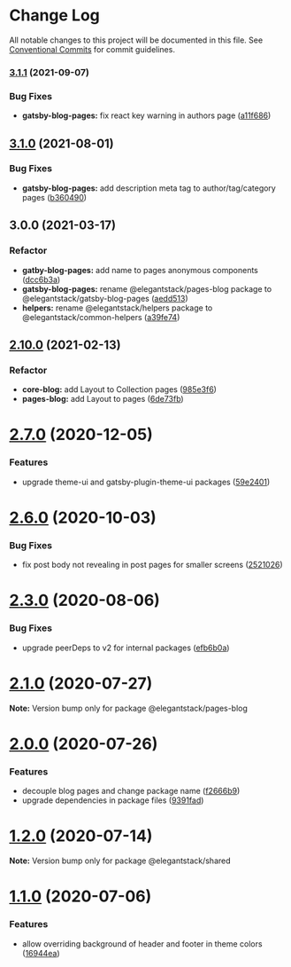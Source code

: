 # Change Log

All notable changes to this project will be documented in this file.
See [Conventional Commits](https://conventionalcommits.org) for commit guidelines.

### [3.1.1](https://gitlab.com/alimoosavi15/gatsby-theme-flexiblog/compare/@elegantstack/gatsby-blog-pages@3.1.0...@elegantstack/gatsby-blog-pages@3.1.1) (2021-09-07)


### Bug Fixes

* **gatsby-blog-pages:** fix react key warning in authors page ([a11f686](https://gitlab.com/alimoosavi15/gatsby-theme-flexiblog/commit/a11f686708bb3b1d8b4af70a512ac6df160e362d))




## [3.1.0](https://gitlab.com/alimoosavi15/gatsby-theme-flexiblog/compare/@elegantstack/gatsby-blog-pages@3.0.0...@elegantstack/gatsby-blog-pages@3.1.0) (2021-08-01)


### Bug Fixes

* **gatsby-blog-pages:** add description meta tag to author/tag/category pages ([b360490](https://gitlab.com/alimoosavi15/gatsby-theme-flexiblog/commit/b3604907a78b46c04449db718c953d146d179d1a))




## 3.0.0 (2021-03-17)


### Refactor

* **gatby-blog-pages:** add name to pages anonymous components ([dcc6b3a](https://gitlab.com/alimoosavi15/gatsby-theme-flexiblog/commit/dcc6b3a28991d9916dac128fc02e362302b7abc5))
* **gatsby-blog-pages:** rename @elegantstack/pages-blog package to @elegantstack/gatsby-blog-pages ([aedd513](https://gitlab.com/alimoosavi15/gatsby-theme-flexiblog/commit/aedd513ad1756e33e2bb95ac32057371392cb057))
* **helpers:** rename @elegantstack/helpers package to @elegantstack/common-helpers ([a39fe74](https://gitlab.com/alimoosavi15/gatsby-theme-flexiblog/commit/a39fe74e2c08af5091ac4a5b5cff414f23d5b71f))




## [2.10.0](https://gitlab.com/alimoosavi15/gatsby-theme-flexiblog/compare/v2.9.0...v2.10.0) (2021-02-13)


### Refactor

* **core-blog:** add Layout to Collection pages ([985e3f6](https://gitlab.com/alimoosavi15/gatsby-theme-flexiblog/commit/985e3f64f3b8402e1ebe234fac511fa181f8d65c))
* **pages-blog:** add Layout to pages ([6de73fb](https://gitlab.com/alimoosavi15/gatsby-theme-flexiblog/commit/6de73fb043cb2dd3485c9f90d09149d6813462dc))




# [2.7.0](https://gitlab.com/alimoosavi15/gatsby-theme-flexiblog/compare/v2.6.2...v2.7.0) (2020-12-05)


### Features

* upgrade theme-ui and gatsby-plugin-theme-ui packages ([59e2401](https://gitlab.com/alimoosavi15/gatsby-theme-flexiblog/commit/59e2401727f3a2f2a06fb7cd66890ec151aaf658))






# [2.6.0](https://gitlab.com/alimoosavi15/gatsby-theme-flexiblog/compare/v2.5.0...v2.6.0) (2020-10-03)


### Bug Fixes

* fix post body not revealing in post pages for smaller screens ([2521026](https://gitlab.com/alimoosavi15/gatsby-theme-flexiblog/commit/2521026bb2002f496c75ae3b1438e94c33ee97e0))





# [2.3.0](https://gitlab.com/alimoosavi15/gatsby-theme-flexiblog/compare/v2.2.3...v2.3.0) (2020-08-06)


### Bug Fixes

* upgrade peerDeps to v2 for internal packages ([efb6b0a](https://gitlab.com/alimoosavi15/gatsby-theme-flexiblog/commit/efb6b0a99d1109b69b93d45a97327d7886199b69))






# [2.1.0](https://gitlab.com/alimoosavi15/gatsby-theme-flexiblog/compare/v2.0.0...v2.1.0) (2020-07-27)

**Note:** Version bump only for package @elegantstack/pages-blog





# [2.0.0](https://gitlab.com/alimoosavi15/gatsby-theme-flexiblog/compare/v1.2.0...v2.0.0) (2020-07-26)


### Features

* decouple blog pages and change package name ([f2666b9](https://gitlab.com/alimoosavi15/gatsby-theme-flexiblog/commit/f2666b92908481b6e4790425240f62c10335506f))
* upgrade dependencies in package files ([9391fad](https://gitlab.com/alimoosavi15/gatsby-theme-flexiblog/commit/9391fad0a525f7a8514ab722831eff9a2eae8e04))






# [1.2.0](https://gitlab.com/alimoosavi15/gatsby-theme-flexiblog/compare/v1.1.0...v1.2.0) (2020-07-14)

**Note:** Version bump only for package @elegantstack/shared

# [1.1.0](https://gitlab.com/alimoosavi15/gatsby-theme-flexiblog/compare/v1.0.0...v1.1.0) (2020-07-06)

### Features

- allow overriding background of header and footer in theme colors ([16944ea](https://gitlab.com/alimoosavi15/gatsby-theme-flexiblog/commit/16944eada2d96f8ff6a315af68cc3f172a1de156))
